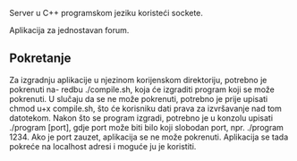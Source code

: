 Server u C++ programskom jeziku koristeći sockete.

Aplikacija za jednostavan forum.

## Pokretanje

Za izgradnju aplikacije u njezinom korijenskom direktoriju, potrebno je pokrenuti na-
redbu ./compile.sh, koja će izgraditi program koji se može pokrenuti. U slučaju da se ne
može pokrenuti, potrebno je prije upisati chmod u+x compile.sh, što će korisniku dati prava
za izvršavanje nad tom datotekom. Nakon što se program izgradi, potrebno je u konzolu upisati
./program [port], gdje port može biti bilo koji slobodan port, npr. ./program 1234. Ako
je port zauzet, aplikacija se ne može pokrenuti. Aplikacija se tada pokreće na localhost adresi
i moguće ju je koristiti.
